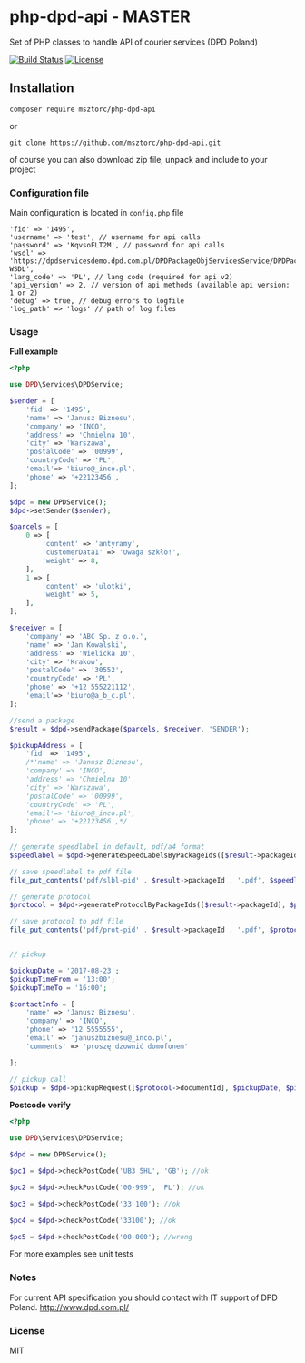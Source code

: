 # php-dpd-api - MASTER

Set of PHP classes to handle API of courier services (DPD Poland)

[![Build Status](https://travis-ci.org/msztorc/php-dpd-api.svg?branch=master)](https://travis-ci.org/msztorc/php-dpd-api)
[![License](http://img.shields.io/badge/license-MIT-brightgreen.svg?style=flat-square)](http://www.opensource.org/licenses/MIT)

## Installation

```
composer require msztorc/php-dpd-api
```
or
```
git clone https://github.com/msztorc/php-dpd-api.git
```
of course you can also download zip file, unpack and include to your project


### Configuration file

Main configuration is located in `config.php` file

```
'fid' => '1495',
'username' => 'test', // username for api calls
'password' => 'KqvsoFLT2M', // password for api calls
'wsdl' => 'https://dpdservicesdemo.dpd.com.pl/DPDPackageObjServicesService/DPDPackageObjServices?WSDL', 
'lang_code' => 'PL', // lang code (required for api v2)
'api_version' => 2, // version of api methods (available api version: 1 or 2)
'debug' => true, // debug errors to logfile
'log_path' => 'logs' // path of log files
```

### Usage

**Full example**

```php
<?php

use DPD\Services\DPDService;

$sender = [
    'fid' => '1495',
    'name' => 'Janusz Biznesu',
    'company' => 'INCO',
    'address' => 'Chmielna 10',
    'city' => 'Warszawa',
    'postalCode' => '00999',
    'countryCode' => 'PL',
    'email'=> 'biuro@_inco.pl',
    'phone' => '+22123456',
];  

$dpd = new DPDService();
$dpd->setSender($sender);

$parcels = [
    0 => [
        'content' => 'antyramy',
        'customerData1' => 'Uwaga szkło!',
        'weight' => 8,
    ],
    1 => [
        'content' => 'ulotki',
        'weight' => 5,
    ],
];

$receiver = [
    'company' => 'ABC Sp. z o.o.',
    'name' => 'Jan Kowalski',
    'address' => 'Wielicka 10',
    'city' => 'Krakow',
    'postalCode' => '30552',
    'countryCode' => 'PL',
    'phone' => '+12 555221112',
    'email'=> 'biuro@a_b_c.pl',
];

//send a package
$result = $dpd->sendPackage($parcels, $receiver, 'SENDER');

$pickupAddress = [
    'fid' => '1495',
    /*'name' => 'Janusz Biznesu',
    'company' => 'INCO',
    'address' => 'Chmielna 10',
    'city' => 'Warszawa',
    'postalCode' => '00999',
    'countryCode' => 'PL',
    'email'=> 'biuro@_inco.pl',
    'phone' => '+22123456',*/
];
 
// generate speedlabel in default, pdf/a4 format
$speedlabel = $dpd->generateSpeedLabelsByPackageIds([$result->packageId], $pickupAddress);

// save speedlabel to pdf file
file_put_contents('pdf/slbl-pid' . $result->packageId . '.pdf', $speedlabel->filedata);

// generate protocol
$protocol = $dpd->generateProtocolByPackageIds([$result->packageId], $pickupAddress);

// save protocol to pdf file
file_put_contents('pdf/prot-pid' . $result->packageId . '.pdf', $protocol->filedata);


// pickup

$pickupDate = '2017-08-23';
$pickupTimeFrom = '13:00';
$pickupTimeTo = '16:00';

$contactInfo = [
    'name' => 'Janusz Biznesu',
    'company' => 'INCO',
    'phone' => '12 5555555',
    'email' => 'januszbiznesu@_inco.pl',
    'comments' => 'proszę dzownić domofonem'

];

// pickup call
$pickup = $dpd->pickupRequest([$protocol->documentId], $pickupDate, $pickupTimeFrom, $pickupTimeTo, $contactInfo, $pickupAddress);

```

**Postcode verify**
```php
<?php

use DPD\Services\DPDService;

$dpd = new DPDService();

$pc1 = $dpd->checkPostCode('UB3 5HL', 'GB'); //ok

$pc2 = $dpd->checkPostCode('00-999', 'PL'); //ok

$pc3 = $dpd->checkPostCode('33 100'); //ok

$pc4 = $dpd->checkPostCode('33100'); //ok

$pc5 = $dpd->checkPostCode('00-000'); //wrong

```


For more examples see unit tests

### Notes
For current API specification you should contact with IT support of DPD Poland. http://www.dpd.com.pl/

### License
MIT
